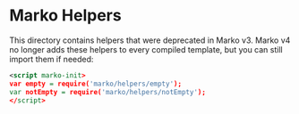 # Marko Helpers

This directory contains helpers that were deprecated in Marko v3. Marko v4 no longer adds these helpers to every compiled template, but you can still import them if needed:

```xml
<script marko-init>
var empty = require('marko/helpers/empty');
var notEmpty = require('marko/helpers/notEmpty');
</script>
```
